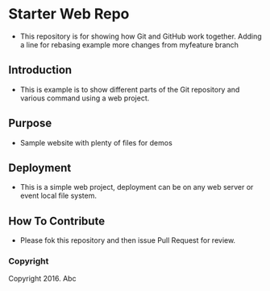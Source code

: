 # Starter Web Repo
* This repository is for showing how Git and GitHub work together. Adding a line for rebasing example more changes from myfeature branch

## Introduction
* This is example is to show different parts of the Git repository and
  various command using a web project.

## Purpose
* Sample website with plenty of files for demos

## Deployment
* This is a simple web project, deployment can be on any web server or
  event local file system.

## How To Contribute
* Please fok this repository and then issue Pull Request for review.

### Copyright

Copyright 2016. Abc
